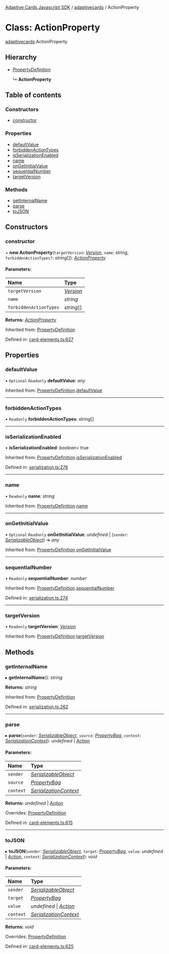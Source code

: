 [Adaptive Cards Javascript SDK](../README.md) / [adaptivecards](../modules/adaptivecards.md) / ActionProperty

# Class: ActionProperty

[adaptivecards](../modules/adaptivecards.md).ActionProperty

## Hierarchy

* [*PropertyDefinition*](serialization.propertydefinition.md)

  ↳ **ActionProperty**

## Table of contents

### Constructors

- [constructor](adaptivecards.actionproperty.md#constructor)

### Properties

- [defaultValue](adaptivecards.actionproperty.md#defaultvalue)
- [forbiddenActionTypes](adaptivecards.actionproperty.md#forbiddenactiontypes)
- [isSerializationEnabled](adaptivecards.actionproperty.md#isserializationenabled)
- [name](adaptivecards.actionproperty.md#name)
- [onGetInitialValue](adaptivecards.actionproperty.md#ongetinitialvalue)
- [sequentialNumber](adaptivecards.actionproperty.md#sequentialnumber)
- [targetVersion](adaptivecards.actionproperty.md#targetversion)

### Methods

- [getInternalName](adaptivecards.actionproperty.md#getinternalname)
- [parse](adaptivecards.actionproperty.md#parse)
- [toJSON](adaptivecards.actionproperty.md#tojson)

## Constructors

### constructor

\+ **new ActionProperty**(`targetVersion`: [*Version*](serialization.version.md), `name`: *string*, `forbiddenActionTypes?`: *string*[]): [*ActionProperty*](card_elements.actionproperty.md)

#### Parameters:

Name | Type |
:------ | :------ |
`targetVersion` | [*Version*](serialization.version.md) |
`name` | *string* |
`forbiddenActionTypes` | *string*[] |

**Returns:** [*ActionProperty*](card_elements.actionproperty.md)

Inherited from: [PropertyDefinition](serialization.propertydefinition.md)

Defined in: [card-elements.ts:627](https://github.com/microsoft/AdaptiveCards/blob/0938a1f10/source/nodejs/adaptivecards/src/card-elements.ts#L627)

## Properties

### defaultValue

• `Optional` `Readonly` **defaultValue**: *any*

Inherited from: [PropertyDefinition](serialization.propertydefinition.md).[defaultValue](serialization.propertydefinition.md#defaultvalue)

___

### forbiddenActionTypes

• `Readonly` **forbiddenActionTypes**: *string*[]

___

### isSerializationEnabled

• **isSerializationEnabled**: *boolean*= true

Inherited from: [PropertyDefinition](serialization.propertydefinition.md).[isSerializationEnabled](serialization.propertydefinition.md#isserializationenabled)

Defined in: [serialization.ts:276](https://github.com/microsoft/AdaptiveCards/blob/0938a1f10/source/nodejs/adaptivecards/src/serialization.ts#L276)

___

### name

• `Readonly` **name**: *string*

Inherited from: [PropertyDefinition](serialization.propertydefinition.md).[name](serialization.propertydefinition.md#name)

___

### onGetInitialValue

• `Optional` `Readonly` **onGetInitialValue**: *undefined* \| (`sender`: [*SerializableObject*](serialization.serializableobject.md)) => *any*

Inherited from: [PropertyDefinition](serialization.propertydefinition.md).[onGetInitialValue](serialization.propertydefinition.md#ongetinitialvalue)

___

### sequentialNumber

• `Readonly` **sequentialNumber**: *number*

Inherited from: [PropertyDefinition](serialization.propertydefinition.md).[sequentialNumber](serialization.propertydefinition.md#sequentialnumber)

Defined in: [serialization.ts:274](https://github.com/microsoft/AdaptiveCards/blob/0938a1f10/source/nodejs/adaptivecards/src/serialization.ts#L274)

___

### targetVersion

• `Readonly` **targetVersion**: [*Version*](serialization.version.md)

Inherited from: [PropertyDefinition](serialization.propertydefinition.md).[targetVersion](serialization.propertydefinition.md#targetversion)

## Methods

### getInternalName

▸ **getInternalName**(): *string*

**Returns:** *string*

Inherited from: [PropertyDefinition](serialization.propertydefinition.md)

Defined in: [serialization.ts:262](https://github.com/microsoft/AdaptiveCards/blob/0938a1f10/source/nodejs/adaptivecards/src/serialization.ts#L262)

___

### parse

▸ **parse**(`sender`: [*SerializableObject*](serialization.serializableobject.md), `source`: [*PropertyBag*](../modules/serialization.md#propertybag), `context`: [*SerializationContext*](card_elements.serializationcontext.md)): *undefined* \| [*Action*](card_elements.action.md)

#### Parameters:

Name | Type |
:------ | :------ |
`sender` | [*SerializableObject*](serialization.serializableobject.md) |
`source` | [*PropertyBag*](../modules/serialization.md#propertybag) |
`context` | [*SerializationContext*](card_elements.serializationcontext.md) |

**Returns:** *undefined* \| [*Action*](card_elements.action.md)

Overrides: [PropertyDefinition](serialization.propertydefinition.md)

Defined in: [card-elements.ts:615](https://github.com/microsoft/AdaptiveCards/blob/0938a1f10/source/nodejs/adaptivecards/src/card-elements.ts#L615)

___

### toJSON

▸ **toJSON**(`sender`: [*SerializableObject*](serialization.serializableobject.md), `target`: [*PropertyBag*](../modules/serialization.md#propertybag), `value`: *undefined* \| [*Action*](card_elements.action.md), `context`: [*SerializationContext*](card_elements.serializationcontext.md)): *void*

#### Parameters:

Name | Type |
:------ | :------ |
`sender` | [*SerializableObject*](serialization.serializableobject.md) |
`target` | [*PropertyBag*](../modules/serialization.md#propertybag) |
`value` | *undefined* \| [*Action*](card_elements.action.md) |
`context` | [*SerializationContext*](card_elements.serializationcontext.md) |

**Returns:** *void*

Overrides: [PropertyDefinition](serialization.propertydefinition.md)

Defined in: [card-elements.ts:625](https://github.com/microsoft/AdaptiveCards/blob/0938a1f10/source/nodejs/adaptivecards/src/card-elements.ts#L625)
